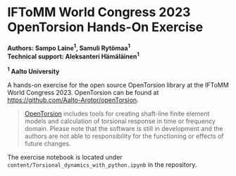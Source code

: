 # IFToMM World Congress 2023 OpenTorsion Hands-On Exercise

**Authors: Sampo Laine<sup>1</sup>, Samuli Rytömaa<sup>1</sup>**<br>
**Technical support: Aleksanteri Hämäläinen<sup>1</sup>**

**<sup>1</sup> Aalto University**

A hands-on exercise for the open source OpenTorsion library at the IFToMM World Congress 2023. OpenTorsion can be found at https://github.com/Aalto-Arotor/openTorsion.

> [OpenTorsion](https://github.com/Aalto-Arotor/openTorsion) includes tools for creating shaft-line finite element models and calculation of torsional response in time or frequency domain. Please note that the software is still in development and the authors are not able to responsibility for the functioning or effects of future changes.

The exercise notebook is located under `content/Torsional_dynamics_with_python.ipynb` in the repository.